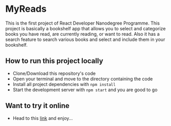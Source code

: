 # MyReads

This is the first project of React Developer Nanodegree Programme. This project is basically a bookshelf app that allows you to select and categorize books you have read, are currently reading, or want to read. Also it has a search feature to search various books and select and include them in your bookshelf. 

## How to run this project locally

* Clone/Download this repository's code
* Open your terminal and move to the directory containing the code
* Install all project dependencies with `npm install`
* Start the development server with `npm start` and you are good to go

## Want to try it online

* Head to this [link](https://my-reads-blue.now.sh/) and enjoy... 
